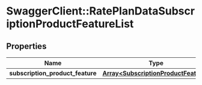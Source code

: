 # SwaggerClient::RatePlanDataSubscriptionProductFeatureList

## Properties
Name | Type | Description | Notes
------------ | ------------- | ------------- | -------------
**subscription_product_feature** | [**Array&lt;SubscriptionProductFeature&gt;**](SubscriptionProductFeature.md) |  | [optional] 



